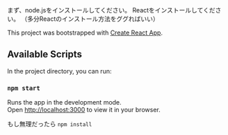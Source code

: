 まず、node.jsをインストールしてください。
Reactをインストールしてください。
（多分Reactのインストール方法をググればいい）

This project was bootstrapped with [Create React App](https://github.com/facebook/create-react-app).

## Available Scripts

In the project directory, you can run:

### `npm start`

Runs the app in the development mode.\
Open [http://localhost:3000](http://localhost:3000) to view it in your browser.

もし無理だったら
`npm install`